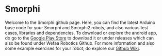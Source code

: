 # Smorphi

Welcome to the Smorphi github page. Here, you can find the latest Arduino base code for your Smorphi and Smorphi2 robots, and also various test cases, libraries and dependencies.
To download or explore the android app, do go to the [Google Play Store](https://play.google.com/store/apps/details?id=de.kai_morich.smorphi_app) to download it or under releases which can also be found under Wefaa Robotics Github.
For more information and also some example exercises for your robot, do explore our [Github Wiki](https://github.com/WefaaRobotics/Smorphi/wiki).
